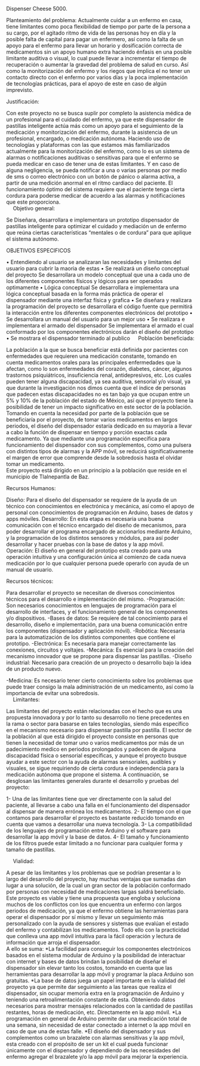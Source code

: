 Dispenser Cheese 5000.

Planteamiento del problema:
Actualmente cuidar a un enfermo en casa, tiene limitantes como poca flexibilidad de tiempo por parte de la persona a su cargo, por el agitado ritmo de vida de las personas hoy en día y la posible falta de capital para pagar un enfermero, así como la falta de un apoyo para el enfermo para llevar un horario y dosificación correcta de medicamentos sin un apoyo humano extra haciendo énfasis en una posible limitante auditiva o visual, lo cual puede llevar a incrementar el tiempo de recuperación o aumentar la gravedad del problema de salud en curso.
Así como la monitorización del enfermo y los riegos que implica el no tener un contacto directo con el enfermo por varios días y la poca implementación de tecnologías prácticas, para el apoyo de este en caso de algún imprevisto.                                                                                                                                                                                    

Justificación:

Con este proyecto no se busca suplir por completo la asistencia médica de un profesional para el cuidado del enfermo, ya que este dispensador de pastillas inteligente actúa más como un apoyo para el seguimiento de la medicación y monitorización del enfermo, durante la asistencia de un profesional, encargado, o medicación autónoma.
Haciendo uso de tecnologías y plataformas con las que estamos más familiarizados actualmente para la monitorización del enfermo, como lo es un sistema de alarmas o notificaciones auditivas o sensitivas para que el enfermo se pueda medicar en caso de tener una de estas limitantes. Y en caso de alguna negligencia, se pueda notificar a una o varias personas por medio de sms o correo electrónico con un botón de pánico o alarma activa, a partir de una medición anormal en el ritmo cardiaco del paciente.
El funcionamiento óptimo del sistema requiere que el paciente tenga cierta cordura para poderse medicar de acuerdo a las alarmas y notificaciones que este proporciona.     
 
Objetivo general:

Se Diseñara, desarrollara e implementara un prototipo dispensador de pastillas inteligente para optimizar el cuidado y mediación un de enfermo que reúna ciertas características “mentales o de cordura” para que aplique el sistema autónomo.

OBJETIVOS ESPECIFICOS

•	Entendiendo al usuario 
se analizaran las necesidades y limitantes del usuario para cubrir la maoria de estas
•	Se realizará un diseño conceptual del proyecto 
Se desarrollara un modelo conceptual que una a cada uno de los diferentes componentes físicos y lógicos para ser operados optimamente
•	Lógica conceptual 
Se desarrollara e implementara una lógica conceptual basada en la forma más práctica de operar el dispensador mediante una interfaz física y grafica
•	Se diseñara y realizara la programación del proyecto 
se desarrollara el código fuente que permitirá la interacción entre los diferentes componentes electrónicos del prototipo
•	Se desarrollara un manual del usuario para un mejor uso
•	Se realizara e implementara el armado del dispensador 
Se implementara el armado el cual conformado por los componentes electrónicos darán el diseño del prototipo
•	Se mostrara el dispensador terminado al publico 
 
 Población beneficiada:
 
La población a la que se busca beneficiar está definida por pacientes con enfermedades que requieren una medicación constante, tomando en cuenta medicamentos orales para las principales enfermedades que la afectan, como lo son enfermedades del corazón, diabetes, cáncer, algunos trastornos psiquiátricos, insuficiencia renal, antidepresivos, etc.
Los cuales pueden tener alguna discapacidad, ya sea auditiva, sensorial y/o visual, ya que durante la investigación nos dimos cuenta que el índice de personas que padecen estas discapacidades no es tan bajo ya que ocupan entre un 5% y 10% de la población del estado de México, así que el proyecto tiene la posibilidad de tener un impacto significativo en este sector de la población.
Tomando en cuenta la necesidad por parte de la población que se beneficiaría por el proyecto, de tomar varios medicamentos en largos periodos, el diseño del dispensador estaría dedicado en su mayoría a llevar a cabo la función de dispensar en tiempo y porción exactas cada medicamento.
Ya que mediante una programación específica para funcionamiento del dispensador con sus complementos, como una pulsera con distintos tipos de alarmas y la APP móvil, se reducirá significativamente el margen de error que comprende desde la sobredosis hasta el olvidar tomar un medicamento.    
Este proyecto está dirigido en un principio a la población que reside en el municipio de Tlalnepantla de Baz.

Recursos Humanos:

Diseño: Para el diseño del dispensador se requiere de la ayuda de un técnico con conocimientos en electrónica y mecánica, así como el apoyo de personal con conocimientos de programación en Arduino, bases de datos y apps móviles.
Desarrollo: En esta etapa es necesaria una buena comunicación con el técnico encargado del diseño de mecanismos, para poder desarrollar el programa encargado de accionarlos mediante Arduino, y la programación de los distintos sensores y módulos, para así poder desarrollar y hacer pruebas con la base de datos y la app móvil.    
Operación: El diseño en general del prototipo esta creado para una operación intuitiva y una configuración única al comienzo de cada nueva medicación por lo que cualquier persona puede operarlo con ayuda de un manual de usuario.

Recursos técnicos:

Para desarrollar el proyecto se necesitan de diversos conocimientos técnicos para el desarrollo e implementación del mismo. 
-Programación: Son necesarios conocimientos en lenguajes de programación para el desarrollo de interfaces, y el funcionamiento general de los componentes y/o dispositivos.
-Bases de datos: Se requiere de tal conocimiento para el desarrollo, diseño e implementación, para una buena comunicación entre los componentes (dispensador y aplicación móvil).
-Robótica: Necesaria para la automatización de los distintos componentes que contiene el prototipo.
-Electrónica: Es necesaria para manejar correctamente las conexiones, circuitos y voltajes. 
-Mecánica: Es esencial para la creación del mecanismo innovador que se propone para dispensar las pastillas. 
-Diseño industrial: Necesario para creación de un proyecto o desarrollo bajo la idea de un producto nuevo.

-Medicina: Es necesario tener cierto conocimiento sobre los problemas que puede traer consigo la mala administración de un medicamento, así como la importancia de evitar una sobredosis.  
 
Limitantes:

Las limitantes del proyecto están relacionadas con el hecho que es una propuesta innovadora y por lo tanto su desarrollo no tiene precedentes en la rama o sector para basarse en tales tecnologías, siendo más específico en el mecanismo necesario para dispensar pastilla por pastilla. 
El sector de la población al que está dirigido el proyecto consiste en personas que tienen la necesidad de tomar uno o varios medicamentos por más de un padecimiento medico en periodos prolongados y padecen de alguna discapacidad física o sensorial específicas, y aunque el proyecto busque ayudar a este sector con la ayuda de alarmas sensoriales, audibles y visuales, se sigue requiriendo de cierta cordura e independencia para la medicación autónoma que propone el sistema. 
A continuación, se desglosan las limitantes generales durante el desarrollo y pruebas del proyecto:
 
1-	Una de las limitantes tiene que ver directamente con la salud del paciente, al llevarse a cabo una falla en el funcionamiento del dispensador al dispensar de manera errónea los medicamentos.
2-	El tiempo con el que contamos para desarrollar el proyecto es bastante reducido tomando en cuenta que vamos a desarrollar una nueva tecnología.
3-	La compatibilidad de los lenguajes de programación entre Arduino y el software para desarrollar la app móvil y la base de datos.
4-	El tamaño y funcionamiento de los filtros puede estar limitado a no funcionar para cualquier forma y tamaño de pastillas. 

 
Vialidad:

A pesar de las limitantes y los problemas que se podrían presentar a lo largo del desarrollo del proyecto, hay muchas ventajas que sumadas dan lugar a una solución, de la cual un gran sector de la población conformado por personas con necesidad de medicaciones largas saldrá beneficiado.    
Este proyecto es viable y tiene una propuesta que engloba y soluciona muchos de los conflictos con los que encuentra un enfermo con largos periodos de medicación, ya que el enfermo obtiene las herramientas para operar el dispensador por sí mismo y llevar un seguimiento más personalizado con la ayuda de sensores y sistemas que evalúan el estado del enfermo y contabilizan los medicamentos. Todo ello con la practicidad que conlleva una app móvil intuitiva para la fácil operación y lectura de información que arroja el dispensador.  
A ello se suma:
*La facilidad para conseguir los componentes electrónicos basados en el sistema modular de Arduino y la posibilidad de interactuar con internet y bases de datos brindan la posibilidad de diseñar el dispensador sin elevar tanto los costos, tomando en cuenta que las herramientas para desarrollar la app móvil y programar la placa Arduino son gratuitas.
*La base de datos juega un papel importante en la vialidad del proyecto ya que permite dar seguimiento a las tareas que realiza el dispensador, sin ocupar memoria extra en la programación de Arduino y teniendo una retroalimentación constante de esta. Obteniendo datos necesarios para mostrar mensajes relacionados con la cantidad de pastillas restantes, horas de medicación, etc. Directamente en la app móvil. 
*La programación en general de Arduino permite dar una medicación total de una semana, sin necesidad de estar conectado a internet o la app móvil en caso de que una de estas falle.
*El diseño del dispensador y sus complementos como un brazalete con alarmas sensitivas y la app móvil, esta creado con el propósito de ser un kit el cual pueda funcionar únicamente con el dispensador y dependiendo de las necesidades del enfermo agregar el brazalete y/o la app móvil para mejorar la experiencia.

